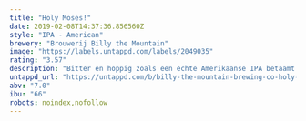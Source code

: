 ```yaml
---
title: "Holy Moses!"
date: 2019-02-08T14:37:36.856560Z
style: "IPA - American"
brewery: "Brouwerij Billy the Mountain"
image: "https://labels.untappd.com/labels/2049035"
rating: "3.57"
description: "Bitter en hoppig zoals een echte Amerikaanse IPA betaamt. Onderscheidend door zijn krachtige body."
untappd_url: "https://untappd.com/b/billy-the-mountain-brewing-co-holy-moses/2049035"
abv: "7.0"
ibu: "66"
robots: noindex,nofollow
---
```

